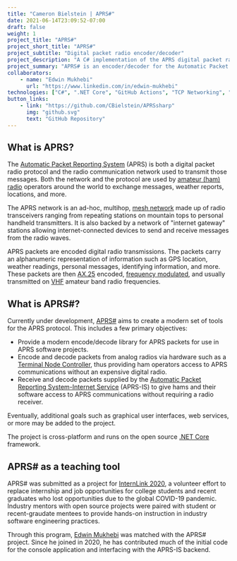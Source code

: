 ```yaml
---
title: "Cameron Bielstein | APRS#"
date: 2021-06-14T23:09:52-07:00
draft: false
weight: 1
project_title: "APRS#"
project_short_title: "APRS#"
project_subtitle: "Digital packet radio encoder/decoder"
project_description: "A C# implementation of the APRS digital packet radio protocol used by amatuer radio operators."
project_summary: "APRS# is an encoder/decoder for the Automatic Packet Reporting System (APRS) digital packet radio protocol used by amateur radio operators around the world to exchange short messages, statuses, and locations."
collaborators:
    - name: "Edwin Mukhebi"
      url: "https://www.linkedin.com/in/edwin-mukhebi"
technologies: ["C#", ".NET Core", "GitHub Actions", "TCP Networking", "Packet Radio", "Amateur Radio"]
button_links:
    - link: "https://github.com/CBielstein/APRSsharp"
      img: "github.svg"
      text: "GitHub Repository"
---
```


## What is APRS?

The [Automatic Packet Reporting System](https://en.wikipedia.org/wiki/Automatic_Packet_Reporting_System) (APRS) is both a digital packet radio protocol and the radio communication network used to transmit those messages.
Both the network and the protocol are used by [amateur (ham) radio](https://en.wikipedia.org/wiki/Amateur_radio) operators around the world to exchange messages, weather reports, locations, and more.

The APRS network is an ad-hoc, multihop, [mesh network](https://en.wikipedia.org/wiki/Mesh_networking) made up of radio transceivers ranging from repeating stations on mountain tops to personal handheld transmitters.
It is also backed by a network of "internet gateway" stations allowing internet-connected devices to send and receive messages from the radio waves.

APRS packets are encoded digital radio transmissions.
The packets carry an alphanumeric representation of information such as GPS location, weather readings, personal messages, identifying information, and more.
These packets are then [AX.25](https://en.wikipedia.org/wiki/AX.25) encoded, [frequency modulated](https://en.wikipedia.org/wiki/Frequency_modulation), and usually transmitted on [VHF](https://en.wikipedia.org/wiki/Very_high_frequency) amateur band radio frequencies.

## What is APRS#?

Currently under development, [APRS#](https://github.com/CBielstein/APRSsharp/) aims to create a modern set of tools for the APRS protocol. This includes a few primary objectives:

* Provide a modern encode/decode library for APRS packets for use in APRS software projects.
* Encode and decode packets from analog radios via hardware such as a [Terminal Node Controller](https://en.wikipedia.org/wiki/Terminal_node_controller), thus providing ham operators access to APRS communications without an expensive digital radio.
* Receive and decode packets supplied by the [Automatic Packet Reporting System-Internet Service](http://aprs-is.net/) (APRS-IS) to give hams and their software access to APRS communications without requiring a radio receiver.

Eventually, additional goals such as graphical user interfaces, web services, or more may be added to the project.

The project is cross-platform and runs on the open source [.NET Core](https://dotnet.microsoft.com/download/dotnet/3.1) framework.

## APRS# as a teaching tool

APRS# was submitted as a project for [InternLink 2020](http://web.archive.org/web/20210118044239/https://www.internlink.org/), a volunteer effort to replace internship and job opportunities for college students and recent graduates who lost opportunities due to the global COVID-19 pandemic.
Industry mentors with open source projects were paired with student or recent-graudate mentees to provide hands-on instruction in industry software engineering practices.

Through this program, [Edwin Mukhebi](https://www.linkedin.com/in/edwin-mukhebi) was matched with the APRS# project. Since he joined in 2020, he has contributed much of the initial code for the console application and interfacing with the APRS-IS backend.
